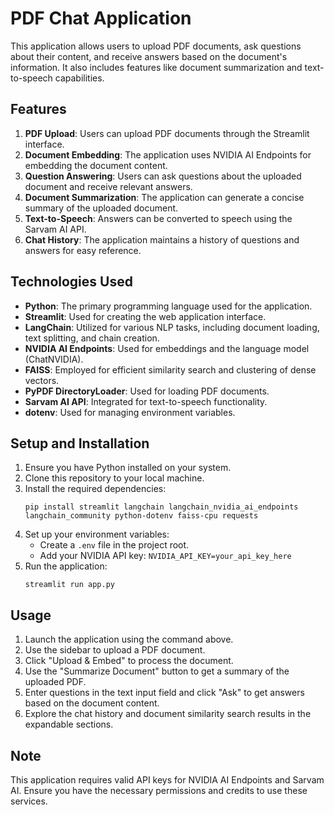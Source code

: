 # PDF Chat Application

This application allows users to upload PDF documents, ask questions about their content, and receive answers based on the document's information. It also includes features like document summarization and text-to-speech capabilities.

## Features

1. **PDF Upload**: Users can upload PDF documents through the Streamlit interface.
2. **Document Embedding**: The application uses NVIDIA AI Endpoints for embedding the document content.
3. **Question Answering**: Users can ask questions about the uploaded document and receive relevant answers.
4. **Document Summarization**: The application can generate a concise summary of the uploaded document.
5. **Text-to-Speech**: Answers can be converted to speech using the Sarvam AI API.
6. **Chat History**: The application maintains a history of questions and answers for easy reference.

## Technologies Used

- **Python**: The primary programming language used for the application.
- **Streamlit**: Used for creating the web application interface.
- **LangChain**: Utilized for various NLP tasks, including document loading, text splitting, and chain creation.
- **NVIDIA AI Endpoints**: Used for embeddings and the language model (ChatNVIDIA).
- **FAISS**: Employed for efficient similarity search and clustering of dense vectors.
- **PyPDF DirectoryLoader**: Used for loading PDF documents.
- **Sarvam AI API**: Integrated for text-to-speech functionality.
- **dotenv**: Used for managing environment variables.

## Setup and Installation

1. Ensure you have Python installed on your system.
2. Clone this repository to your local machine.
3. Install the required dependencies:
   ```
   pip install streamlit langchain langchain_nvidia_ai_endpoints langchain_community python-dotenv faiss-cpu requests
   ```
4. Set up your environment variables:
   - Create a `.env` file in the project root.
   - Add your NVIDIA API key: `NVIDIA_API_KEY=your_api_key_here`
5. Run the application:
   ```
   streamlit run app.py
   ```

## Usage

1. Launch the application using the command above.
2. Use the sidebar to upload a PDF document.
3. Click "Upload & Embed" to process the document.
4. Use the "Summarize Document" button to get a summary of the uploaded PDF.
5. Enter questions in the text input field and click "Ask" to get answers based on the document content.
6. Explore the chat history and document similarity search results in the expandable sections.

## Note

This application requires valid API keys for NVIDIA AI Endpoints and Sarvam AI. Ensure you have the necessary permissions and credits to use these services.
